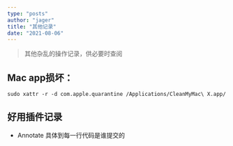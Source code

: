 ```yaml
---
type: "posts"
author: "jager"
title: "其他记录"
date: "2021-08-06"
---
```


> 其他杂乱的操作记录，供必要时查阅

<!--more-->

## Mac app损坏：<br> 
``sudo xattr -r -d com.apple.quarantine /Applications/CleanMyMac\ X.app/``

## 好用插件记录
+ Annotate 具体到每一行代码是谁提交的